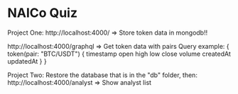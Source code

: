 # NAICo Quiz

Project One:
http://localhost:4000/ => Store token data in mongodb!!

http://localhost:4000/graphql => Get token data with pairs
Query example:
{
  token(pair: "BTC/USDT") {
    timestamp
    open
    high
    low
    close
    volume
    createdAt
    updatedAt
  }
}

Project Two:
Restore the database that is in the "db" folder, then:
http://localhost:4000/analyst => Show analyst list
